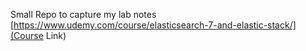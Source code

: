 Small Repo to capture my lab notes
[https://www.udemy.com/course/elasticsearch-7-and-elastic-stack/](Course Link)